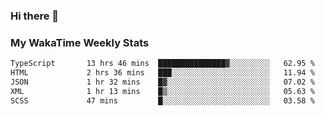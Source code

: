 ### Hi there 👋

<!--
**royschrauwen/royschrauwen** is a ✨ _special_ ✨ repository because its `README.md` (this file) appears on your GitHub profile.

Here are some ideas to get you started:

- 🔭 I’m currently working on ...
- 🌱 I’m currently learning ...
- 👯 I’m looking to collaborate on ...
- 🤔 I’m looking for help with ...
- 💬 Ask me about ...
- 📫 How to reach me: ...
- 😄 Pronouns: ...
- ⚡ Fun fact: ...
-->


### My WakaTime Weekly Stats
<!--START_SECTION:waka-->

```txt
TypeScript       13 hrs 46 mins  ███████████████▓░░░░░░░░░   62.95 %
HTML             2 hrs 36 mins   ███░░░░░░░░░░░░░░░░░░░░░░   11.94 %
JSON             1 hr 32 mins    █▓░░░░░░░░░░░░░░░░░░░░░░░   07.02 %
XML              1 hr 13 mins    █▒░░░░░░░░░░░░░░░░░░░░░░░   05.63 %
SCSS             47 mins         █░░░░░░░░░░░░░░░░░░░░░░░░   03.58 %
```

<!--END_SECTION:waka-->
